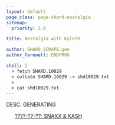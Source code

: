 ```yaml
---
layout: default
page_class: page-shard-nostalgia
sitemap:
  priority: 2.0

title: Nostalgia with KyleTV

author: SHARD_SCRAPE.gen
author_farewell: ENDPROG

shell: |
  > fetch SHARD.10029
  > collate SHARD.10029 -> shd10029.txt
  >
  > cat shd10029.txt
---
```


DESC. GENERATING

<ol role="list">
  <a href="2016-01-27-snaxx-kash">????-??-??: SNAXX & KASH</a>
</ol>

